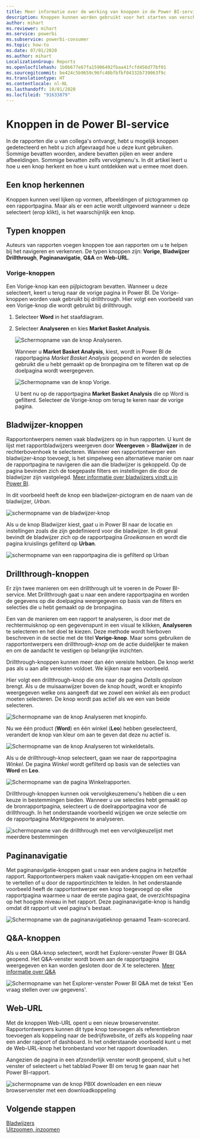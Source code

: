 ```yaml
---
title: Meer informatie over de werking van knoppen in de Power BI-service
description: Knoppen kunnen worden gebruikt voor het starten van verschillende acties, waaronder navigatie en drillthrough binnen een rapport, en drillthrough voor meerdere rapporten
author: mihart
ms.reviewer: mihart
ms.service: powerbi
ms.subservice: powerbi-consumer
ms.topic: how-to
ms.date: 07/01/2020
ms.author: mihart
LocalizationGroup: Reports
ms.openlocfilehash: 1b0b677e67fa15906492fbaa41fcfd456d77bf01
ms.sourcegitcommit: be424c5b9659c96fc40bfbfbf04332b739063f9c
ms.translationtype: HT
ms.contentlocale: nl-NL
ms.lasthandoff: 10/01/2020
ms.locfileid: "91633879"
---
```

# <a name="buttons-in-the-power-bi-service"></a>Knoppen in de Power BI-service
In de rapporten die u van collega's ontvangt, hebt u mogelijk knoppen gedetecteerd en hebt u zich afgevraagd hoe u deze kunt gebruiken. Sommige bevatten woorden, andere bevatten pijlen en weer andere afbeeldingen. Sommige bevatten zelfs vervolgmenu's. In dit artikel leert u hoe u een knop herkent en hoe u kunt ontdekken wat u ermee moet doen.

## <a name="how-to-recognize-a-button"></a>Een knop herkennen
Knoppen kunnen veel lijken op vormen, afbeeldingen of pictogrammen op een rapportpagina. Maar als er een actie wordt uitgevoerd wanneer u deze selecteert (erop klikt), is het waarschijnlijk een knop.

## <a name="types-of-buttons"></a>Typen knoppen
Auteurs van rapporten voegen knoppen toe aan rapporten om u te helpen bij het navigeren en verkennen. De typen knoppen zijn: **Vorige**, **Bladwijzer** **Drillthrough**, **Paginanavigatie**, **Q&A** en **Web-URL**. 

### <a name="back-buttons"></a>Vorige-knoppen 
Een Vorige-knop kan een pijlpictogram bevatten. Wanneer u deze selecteert, keert u terug naar de vorige pagina in Power BI.  De Vorige-knoppen worden vaak gebruikt bij drillthrough. Hier volgt een voorbeeld van een Vorige-knop die wordt gebruikt bij drillthrough.

1. Selecteer **Word** in het staafdiagram.
1. Selecteer **Analyseren** en kies **Market Basket Analysis**.

    ![Schermopname van de knop Analyseren.](media/end-user-buttons/power-bi-drillthrough.png)

    Wanneer u **Market Basket Analysis**, kiest, wordt in Power BI de rapportpagina *Market Basket Analysis* geopend en worden de selecties gebruikt die u hebt gemaakt op de bronpagina om te filteren wat op de doelpagina wordt weergegeven.

    ![Schermopname van de knop Vorige.](media/end-user-buttons/power-bi-go-back.png)

    U bent nu op de rapportpagina **Market Basket Analysis** die op Word is gefilterd. Selecteer de Vorige-knop om terug te keren naar de vorige pagina. 

## <a name="bookmark-buttons"></a>Bladwijzer-knoppen
Rapportontwerpers nemen vaak bladwijzers op in hun rapporten. U kunt de lijst met rapportbladwijzers weergeven door **Weergeven** > **Bladwijzer** in de rechterbovenhoek te selecteren. Wanneer een rapportontwerper een bladwijzer-*knop* toevoegt, is het simpelweg een alternatieve manier om naar de rapportpagina te navigeren die aan die bladwijzer is gekoppeld. Op de pagina bevinden zich de toegepaste filters en instellingen die door de bladwijzer zijn vastgelegd. [Meer informatie over bladwijzers vindt u in Power BI](end-user-bookmarks.md). 

In dit voorbeeld heeft de knop een bladwijzer-pictogram en de naam van de bladwijzer, *Urban*. 

![schermopname van de bladwijzer-knop](media/end-user-buttons/power-bi-bookmark.png)

Als u de knop Bladwijzer kiest, gaat u in Power BI naar de locatie en instellingen zoals die zijn gedefinieerd voor die bladwijzer.  In dit geval bevindt de bladwijzer zich op de rapportpagina *Groeikansen* en wordt die pagina kruislings gefilterd op **Urban**.

![schermopname van een rapportpagina die is gefilterd op Urban](media/end-user-buttons/power-bi-urban.png)


## <a name="drillthrough-buttons"></a>Drillthrough-knoppen
Er zijn twee manieren om een drillthrough uit te voeren in de Power BI-service. Met Drillthrough gaat u naar een andere rapportpagina en worden de gegevens op die doelpagina weergegeven op basis van de filters en selecties die u hebt gemaakt op de bronpagina.

Een van de manieren om een rapport te analyseren, is door met de rechtermuisknop op een gegevenspunt in een visual te klikken, **Analyseren** te selecteren en het doel te kiezen. Deze methode wordt hierboven beschreven in de sectie met de titel **Vorige-knop**. Maar soms gebruiken de rapportontwerpers een drillthrough-*knop* om de actie duidelijker te maken en om de aandacht te vestigen op belangrijke inzichten.  

Drillthrough-knoppen kunnen meer dan één vereiste hebben. De knop werkt pas als u aan alle vereisten voldoet. We kijken naar een voorbeeld.

Hier volgt een drillthrough-knop die ons naar de pagina *Details opslaan* brengt. Als u de muisaanwijzer boven de knop houdt, wordt er knopinfo weergegeven welke ons aangeeft dat we zowel een winkel als een product moeten selecteren. De knop wordt pas actief als we een van beide selecteren.

![Schermopname van de knop Analyseren met knopinfo.](media/end-user-buttons/power-bi-drill-two-selections.png)

Nu we één product (**Word**) en één winkel (**Leo**) hebben geselecteerd, verandert de knop van kleur om aan te geven dat deze nu actief is.

![Schermopname van de knop Analyseren tot winkeldetails.](media/end-user-buttons/power-bi-select-both.png)

Als u de drillthrough-knop selecteert, gaan we naar de rapportpagina *Winkel*. De pagina *Winkel* wordt gefilterd op basis van de selecties van **Word** en **Leo**.

![Schermopname van de pagina Winkelrapporten.](media/end-user-buttons/power-bi-store.png)

Drillthrough-knoppen kunnen ook vervolgkeuzemenu's hebben die u een keuze in bestemmingen bieden. Wanneer u uw selecties hebt gemaakt op de bronrapportpagina, selecteert u de doelrapportpagina voor de drillthrough. In het onderstaande voorbeeld wijzigen we onze selectie om de rapportpagina *Marktgegevens* te analyseren. 

![schermopname van de drillthrough met een vervolgkeuzelijst met meerdere bestemmingen](media/end-user-buttons/power-bi-destination.png)

## <a name="page-navigation"></a>Paginanavigatie

Met paginanavigatie-knoppen gaat u naar een andere pagina in hetzelfde rapport. Rapportontwerpers maken vaak navigatie-knoppen om een verhaal te vertellen of u door de rapportinzichten te leiden. In het onderstaande voorbeeld heeft de rapportontwerper een knop toegevoegd op elke rapportpagina waarmee u naar de eerste pagina gaat, de overzichtspagina op het hoogste niveau in het rapport. Deze paginanavigatie-knop is handig omdat dit rapport uit veel pagina's bestaat.

![Schermopname van de paginanavigatieknop genaamd Team-scorecard.](media/end-user-buttons/power-bi-nav-button.png)


## <a name="qa-buttons"></a>Q&A-knoppen 
Als u een Q&A-knop selecteert, wordt het Explorer-venster Power BI Q&A geopend. Het Q&A-venster wordt boven aan de rapportpagina weergegeven en kan worden gesloten door de X te selecteren. [Meer informatie over Q&A](end-user-q-and-a.md)

![Schermopname van het Explorer-venster Power BI Q&A met de tekst 'Een vraag stellen over uw gegevens'.](media/end-user-buttons/power-bi-qna.png)

## <a name="web-url"></a>Web-URL
Met de knoppen Web-URL opent u een nieuw browservenster. Rapportontwerpers kunnen dit type knop toevoegen als referentiebron toevoegen als koppeling naar de bedrijfswebsite, of zelfs als koppeling naar een ander rapport of dashboard. In het onderstaande voorbeeld kunt u met de Web-URL-knop het bronbestand voor het rapport downloaden. 

Aangezien de pagina in een afzonderlijk venster wordt geopend, sluit u het venster of selecteert u het tabblad Power BI om terug te gaan naar het Power BI-rapport.

![schermopname van de knop PBIX downloaden en een nieuw browservenster met een downloadkoppeling](media/end-user-buttons/power-bi-url.png)

## <a name="next-steps"></a>Volgende stappen
[Bladwijzers](end-user-bookmarks.md)    
[Uitzoomen, inzoomen](end-user-drill.md)
